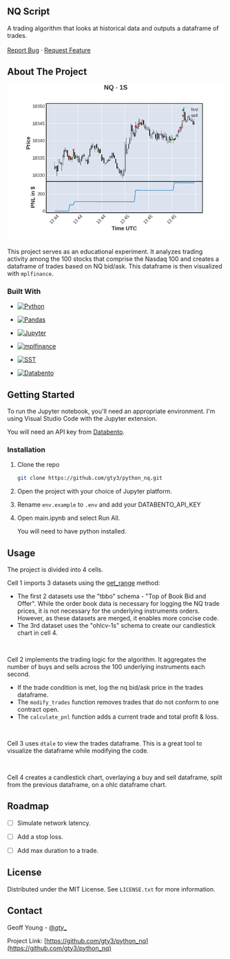 <a name="readme-top"></a>


<!-- PROJECT LOGO -->
<br />
<div >


<h2 >NQ Script</h2>

  <p >
  A trading algorithm that looks at historical data and outputs a dataframe of trades.
    <br />
    <br />
    <a href="https://github.com/gty3/dom-replay/issues/new?labels=bug&template=bug-report---.md">Report Bug</a>
    ·
    <a href="https://github.com/gty3/dom-replay/issues/new?labels=enhancement&template=feature-request---.md">Request Feature</a>
  </p>
</div>

<!-- ABOUT THE PROJECT -->
## About The Project

![Product Screenshot](https://raw.githubusercontent.com/gty3/dom-img/main/nq_1s_2m.png)

This project serves as an educational experiment. It analyzes trading activity among the 100 stocks that comprise the Nasdaq 100 and creates a dataframe of trades based on NQ bid/ask. This dataframe is then visualized with `mplfinance`.




### Built With
* [![Python](https://img.shields.io/badge/Python-20232A?style=for-the-badge&logo=python&logoColor=61DAFB)](https://www.python.org/)
* [![Pandas](https://img.shields.io/badge/Pandas-42b883?style=for-the-badge&logo=pandas)](https://pandas.pydata.org/)
* [![Jupyter](https://img.shields.io/badge/Jupyter-DEA584?style=for-the-badge&logo=jupyter)](https://jupyter.org/)
* [![mplfinance](https://img.shields.io/badge/mplfinance-FF9900?style=for-the-badge&logo=)](https://github.com/matplotlib/mplfinance)


* [![SST](https://img.shields.io/badge/dtale-4A90E2?style=for-the-badge&logo=serverless-stack)](https://github.com/man-group/dtale)
* [![Databento](https://img.shields.io/badge/Databento-DEA584?style=for-the-badge&logo=custom&logoColor=white)](https://databento.com/)





<!-- GETTING STARTED -->
## Getting Started

To run the Jupyter notebook, you'll need an appropriate environment.
I'm using Visual Studio Code with the Jupyter extension. 

You will need an API key from  [Databento](https://databento.com/).

### Installation

1. Clone the repo
   ```sh
   git clone https://github.com/gty3/python_nq.git
   ```
2. Open the project with your choice of Jupyter platform.
3. Rename `env.example` to `.env` and add your DATABENTO_API_KEY

4. Open main.ipynb and select Run All.
  
    You will need to have python installed.





<!-- USAGE EXAMPLES -->
## Usage

The project is divided into 4 cells. 

Cell 1 imports 3 datasets using the [get_range](https://databento.com/docs/api-reference-historical/timeseries/timeseries-get-range?historical=python&live=python) method:
- The first 2 datasets use the "tbbo" schema - "Top of Book Bid and Offer". While the order book data is necessary for logging the NQ trade prices, it is not necessary for the underlying instruments orders. However, as these datasets are merged, it enables more concise code.
- The 3rd dataset uses the "ohlcv-1s" schema to create our candlestick chart in cell 4.

<br/>

Cell 2 implements the trading logic for the algorithm.
It aggregates the number of buys and sells across the 100 underlying instruments each second.
- If the trade condition is met, log the nq bid/ask price in the trades dataframe.
- The `modify_trades` function removes trades that do not conform to one contract open.
- The `calculate_pnl` function adds a current trade and total profit & loss.

<br/>

Cell 3 uses `dtale` to view the trades dataframe. This is a great tool to visualize the dataframe while modifying the code. 

<br/>

Cell 4 creates a candlestick chart, overlaying a buy and sell dataframe, split from the previous dataframe, on a ohlc dataframe chart.

<!-- ROADMAP -->
## Roadmap

- [ ] Simulate network latency.
- [ ] Add a stop loss. 
- [ ] Add max duration to a trade.




<!-- LICENSE -->
## License

Distributed under the MIT License. See `LICENSE.txt` for more information.





<!-- CONTACT -->
## Contact

Geoff Young - [@_gty__](https://x.com/_gty__)

Project Link: [https://github.com/gty3/python_nq](https://github.com/gty3/python_nq)
